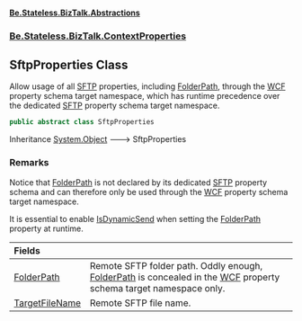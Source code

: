 #### [Be.Stateless.BizTalk.Abstractions](README.md 'README')
### [Be.Stateless.BizTalk.ContextProperties](Be.Stateless.BizTalk.ContextProperties.md 'Be.Stateless.BizTalk.ContextProperties')

## SftpProperties Class

Allow usage of all [SFTP](https://docs.microsoft.com/en-us/dotnet/api/SFTP 'SFTP') properties, including [FolderPath](SftpProperties.FolderPath.md 'Be.Stateless.BizTalk.ContextProperties.SftpProperties.FolderPath'), through the [WCF](WCF.md 'WCF')
property schema target namespace, which has runtime precedence over the dedicated [SFTP](https://docs.microsoft.com/en-us/dotnet/api/SFTP 'SFTP') property schema
target namespace.

```csharp
public abstract class SftpProperties
```

Inheritance [System.Object](https://docs.microsoft.com/en-us/dotnet/api/System.Object 'System.Object') &#129106; SftpProperties

### Remarks

Notice that [FolderPath](SftpProperties.FolderPath.md 'Be.Stateless.BizTalk.ContextProperties.SftpProperties.FolderPath') is not declared by its dedicated [SFTP](https://docs.microsoft.com/en-us/dotnet/api/SFTP 'SFTP') property schema and can
therefore only be used through the [WCF](WCF.md 'WCF') property schema target namespace.

It is essential to enable [IsDynamicSend](BtsProperties.IsDynamicSend.md 'Be.Stateless.BizTalk.ContextProperties.BtsProperties.IsDynamicSend') when setting the [FolderPath](SftpProperties.FolderPath.md 'Be.Stateless.BizTalk.ContextProperties.SftpProperties.FolderPath') property
at runtime.

| Fields | |
| :--- | :--- |
| [FolderPath](SftpProperties.FolderPath.md 'Be.Stateless.BizTalk.ContextProperties.SftpProperties.FolderPath') | Remote SFTP folder path. Oddly enough, [FolderPath](SftpProperties.FolderPath.md 'Be.Stateless.BizTalk.ContextProperties.SftpProperties.FolderPath') is concealed in the [WCF](WCF.md 'WCF') property schema target namespace only. |
| [TargetFileName](SftpProperties.TargetFileName.md 'Be.Stateless.BizTalk.ContextProperties.SftpProperties.TargetFileName') | Remote SFTP file name. |
